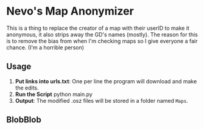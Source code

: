 # Nevo's Map Anonymizer
This is a thing to replace the creator of a map with their userID to make it anonymous, it also strips away the GD's names (mostly). The reason for this is to remove the bias from when I'm checking maps so I give everyone a fair chance. (I'm a horrible person)

## Usage

1. **Put links into urls.txt**: One per line the program will download and make the edits.
2. **Run the Script** python main.py
3. **Output**: The modified .osz files will be stored in a folder named `Maps`.

## BlobBlob
